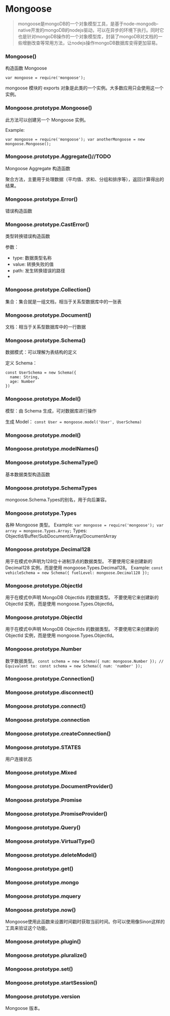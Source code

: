 
# Mongoose

> mongoose是mongoDB的一个对象模型工具，是基于node-mongodb-native开发的mongoDB的nodejs驱动，可以在异步的环境下执行。同时它也是针对mongoDB操作的一个对象模型库，封装了mongoDB对文档的一些增删改查等常用方法，让nodejs操作mongoDB数据库变得更加容易。

### Mongoose()
构造函数 Mongoose

`var mongoose = require('mongoose');`

mongoose 模块的 exports 对象是此类的一个实例。大多数应用只会使用这一个实例。

### Mongoose.prototype.Mongoose()
此方法可以创建另一个 Mongoose 实例。

Example:

`
var mongoose = require('mongoose');
var anotherMongoose = new mongoose.Mongoose();
`

### Mongoose.prototype.Aggregate()//TODO
Mongoose Aggregate 构造函数 

聚合方法，主要用于处理数据（平均值、求和、分组和排序等），返回计算得出的结果。
### Mongoose.prototype.Error()
错误构造函数
### Mongoose.prototype.CastError()
类型转换错误构造函数

参数：
- type: 数据类型名称
- value: 转换失败的值
- path: 发生转换错误的路径
- [reason]: 抛出的原始错误


### Mongoose.prototype.Collection()
集合：集合就是一组文档，相当于关系型数据库中的一张表
### Mongoose.prototype.Document()
文档：相当于关系型数据库中的一行数据
### Mongoose.prototype.Schema()
数据模式：可以理解为表结构的定义

定义 Schema：
```
const UserSchema = new Schema({
  name: String,
  age: Number
})
```

### Mongoose.prototype.Model()

模型：由 Schema 生成，可对数据库进行操作

生成 Model：
`const User = mongoose.model('User', UserSchema)`
### Mongoose.prototype.model()
### Mongoose.prototype.modelNames()
### Mongoose.prototype.SchemaType()
基本数据类型构造函数
### Mongoose.prototype.SchemaTypes
mongoose.Schema.Types的别名，用于向后兼容。
### Mongoose.prototype.Types
各种 Mongoose 类型。
Example:
`
var mongoose = require('mongoose');
var array = mongoose.Types.Array;
`
Types:
ObjectId/Buffer/SubDocument/Array/DocumentArray

### Mongoose.prototype.Decimal128
用于在模式中声明为128位十进制浮点的数据类型。
不要使用它来创建新的 Decimal128 实例，而是使用 mongoose.Types.Decimal128。
Example:
`const vehicleSchema = new Schema({ fuelLevel: mongoose.Decimal128 });`

### Mongoose.prototype.ObjectId
用于在模式中声明 MongoDB ObjectIds 的数据类型。
不要使用它来创建新的 ObjectId 实例，而是使用 mongoose.Types.ObjectId。

### Mongoose.prototype.ObjectId
用于在模式中声明 MongoDB ObjectIds 的数据类型。
不要使用它来创建新的 ObjectId 实例，而是使用 mongoose.Types.ObjectId。

### Mongoose.prototype.Number
数字数据类型。
`
const schema = new Schema({ num: mongoose.Number });
// Equivalent to:
const schema = new Schema({ num: 'number' });
`

### Mongoose.prototype.Connection()
### Mongoose.prototype.disconnect()
### Mongoose.prototype.connect()
### Mongoose.prototype.connection
### Mongoose.prototype.createConnection()
### Mongoose.prototype.STATES
用户连接状态


### Mongoose.prototype.Mixed
### Mongoose.prototype.DocumentProvider()

### Mongoose.prototype.Promise

### Mongoose.prototype.PromiseProvider()

### Mongoose.prototype.Query()

### Mongoose.prototype.VirtualType()

### Mongoose.prototype.deleteModel()


### Mongoose.prototype.get()




### Mongoose.prototype.mongo

### Mongoose.prototype.mquery

### Mongoose.prototype.now()
Mongoose使用此函数来设置时间戳时获取当前时间。你可以使用像Sinon这样的工具来验证这个功能。

### Mongoose.prototype.plugin()

### Mongoose.prototype.pluralize()

### Mongoose.prototype.set()

### Mongoose.prototype.startSession()

### Mongoose.prototype.version
Mongoose 版本。




